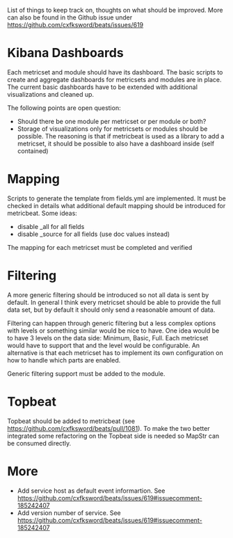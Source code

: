 List of things to keep track on, thoughts on what should be improved. More can also be found in the Github issue under https://github.com/cxfksword/beats/issues/619


# Kibana Dashboards
Each metricset and module should have its dashboard. The basic scripts to create and aggregate dashboards for metricsets and modules are in place. The current basic dashboards have to be extended with additional visualizations and cleaned up.

The following points are open question:
* Should there be one module per metricset or per module or both?
* Storage of visualizations only for metricsets or modules should be possible. The reasoning is that if metricbeat is used as a library to add a metricset, it should be possible to also have a dashboard inside (self contained)

# Mapping
Scripts to generate the template from fields.yml are implemented. It must be checked in details what additional default mapping should be introduced for metricbeat. Some ideas:

* disable _all for all fields
* disable _source for all fields (use doc values instead)

The mapping for each metricset must be completed and verified

# Filtering
A more generic filtering should be introduced so not all data is sent by default. In general I think every metricset should be able to provide the full data set, but by default it should only send a reasonable amount of data.

Filtering can happen through generic filtering but a less complex options with levels or something similar would be nice to have. One idea would be to have 3 levels on the data side: Minimum, Basic, Full. Each metricset would have to support that and the level would be configurable. An alternative is that each metricset has to implement its own configuration on how to handle which parts are enabled.

Generic filtering support must be added to the module.

# Topbeat
Topbeat should be added to metricbeat (see https://github.com/cxfksword/beats/pull/1081). To make the two better integrated some refactoring on the Topbeat side is needed so MapStr can be consumed directly.

# More
* Add service host as default event informartion. See https://github.com/cxfksword/beats/issues/619#issuecomment-185242407
* Add version number of service. See https://github.com/cxfksword/beats/issues/619#issuecomment-185242407
